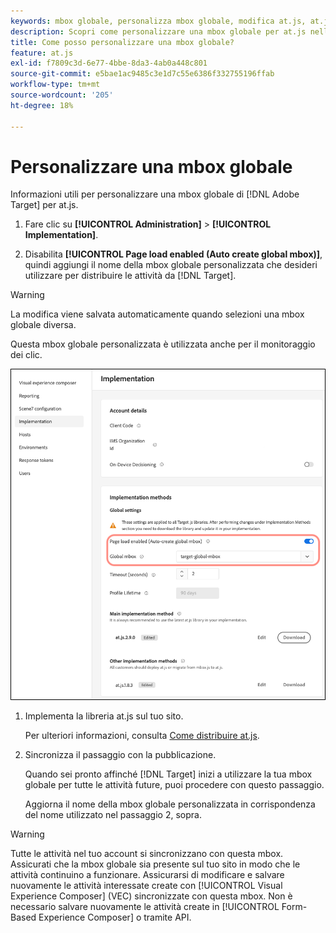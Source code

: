 ```yaml
---
keywords: mbox globale, personalizza mbox globale, modifica at.js, at.js, implementa at.js
description: Scopri come personalizzare una mbox globale per at.js nella pagina [!UICONTROL Administration]-[!UICONTROL Implementation] in [!DNL Adobe Target].
title: Come posso personalizzare una mbox globale?
feature: at.js
exl-id: f7809c3d-6e77-4bbe-8da3-4ab0a448c801
source-git-commit: e5bae1ac9485c3e1d7c55e6386f332755196ffab
workflow-type: tm+mt
source-wordcount: '205'
ht-degree: 18%

---
```


# Personalizzare una mbox globale

Informazioni utili per personalizzare una mbox globale di [!DNL Adobe Target] per at.js.

1. Fare clic su **[!UICONTROL Administration]** > **[!UICONTROL Implementation]**.

1. Disabilita **[!UICONTROL Page load enabled (Auto create global mbox)]**, quindi aggiungi il nome della mbox globale personalizzata che desideri utilizzare per distribuire le attività da [!DNL Target].

>[!WARNING]
>
>La modifica viene salvata automaticamente quando selezioni una mbox globale diversa.

Questa mbox globale personalizzata è utilizzata anche per il monitoraggio dei clic.

![custom-global-mbox](../../assets/custom-global-mbox.png)

1. Implementa la libreria at.js sul tuo sito.

   Per ulteriori informazioni, consulta [Come distribuire at.js](/help/dev/implement/client-side/atjs/how-to-deployatjs/how-to-deployatjs.md).

1. Sincronizza il passaggio con la pubblicazione.

   Quando sei pronto affinché [!DNL Target] inizi a utilizzare la tua mbox globale per tutte le attività future, puoi procedere con questo passaggio.

   Aggiorna il nome della mbox globale personalizzata in corrispondenza del nome utilizzato nel passaggio 2, sopra.


>[!WARNING]
>
>Tutte le attività nel tuo account si sincronizzano con questa mbox. Assicurati che la mbox globale sia presente sul tuo sito in modo che le attività continuino a funzionare. Assicurarsi di modificare e salvare nuovamente le attività interessate create con [!UICONTROL Visual Experience Composer] (VEC) sincronizzate con questa mbox. Non è necessario salvare nuovamente le attività create in [!UICONTROL Form-Based Experience Composer] o tramite API.
